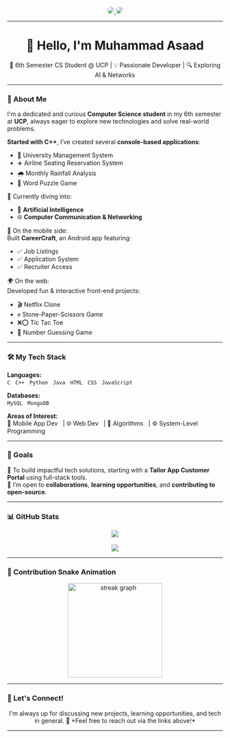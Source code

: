 <!-- Social Badges -->
<p align="center">
  <a href="https://www.linkedin.com/in/muhammad-asaad-70952028a/" target="_blank">
    <img src="https://img.shields.io/badge/LinkedIn-%230077B5.svg?style=for-the-badge&logo=linkedin&logoColor=white" style="border-radius: 50%;" />
  </a>
  <a href="https://x.com/asad_asghar108?t=7JpJcBh3HZOcu1jvCmSsLA&s=09" target="_blank">
    <img src="https://img.shields.io/badge/Twitter-%231DA1F2.svg?style=for-the-badge&logo=twitter&logoColor=white" style="border-radius: 70%;" />
  </a>
</p>

---

<h1 align="center">👋 Hello, I'm Muhammad Asaad</h1>

<p align="center">🚀 6th Semester CS Student @ UCP | 💡 Passionate Developer | 🔍 Exploring AI & Networks</p>

---

### 🧠 About Me

I'm a dedicated and curious **Computer Science student** in my 6th semester at **UCP**, always eager to explore new technologies and solve real-world problems.

**Started with C++**, I’ve created several **console-based applications**:
- 🏫 University Management System  
- ✈️ Airline Seating Reservation System  
- 🌧️ Monthly Rainfall Analysis  
- 🧩 Word Puzzle Game  

🔬 Currently diving into:
- 🤖 **Artificial Intelligence**
- 🌐 **Computer Communication & Networking**

📱 On the mobile side:  
Built **CareerCraft**, an Android app featuring:
- ✅ Job Listings  
- ✅ Application System  
- ✅ Recruiter Access

🌍 On the web:  
Developed fun & interactive front-end projects:
- 🎬 Netflix Clone  
- ✊ Stone-Paper-Scissors Game  
- ❌⭕ Tic Tac Toe  
- 🔢 Number Guessing Game

---

### 🛠️ My Tech Stack

**Languages:**  
`C` &nbsp; `C++` &nbsp; `Python` &nbsp; `Java` &nbsp; `HTML` &nbsp; `CSS` &nbsp; `JavaScript`  

**Databases:**  
`MySQL` &nbsp; `MongoDB`

**Areas of Interest:**  
📱 Mobile App Dev &nbsp; | 🌐 Web Dev &nbsp; | 🧩 Algorithms &nbsp; | ⚙️ System-Level Programming

---

### 🎯 Goals

🔭 To build impactful tech solutions, starting with a **Tailor App Customer Portal** using full-stack tools.  
🤝 I’m open to **collaborations**, **learning opportunities**, and **contributing to open-source**.

---

### 📊 GitHub Stats

<p align="center">
  <img src="https://github-readme-streak-stats.herokuapp.com?user=Asaad-108&theme=tokyonight&hide_border=true" />
  <br />
  <!-- <img src="https://github-readme-stats.vercel.app/api?username=Asaad-108&show_icons=true&theme=tokyonight&hide_border=true&rank_icon=github" /> -->
  <br />
  <img src="https://github-readme-stats.vercel.app/api/top-langs/?username=Asaad-108&layout=compact&theme=tokyonight&hide_border=true" />
</p>

---
### 🐍 Contribution Snake Animation

<div align="center">
  <img src="https://streak-stats.demolab.com?user=Asaad-108&locale=en&mode=daily&theme=dark&hide_border=false&border_radius=5&order=3" height="220" alt="streak graph"  />
</div>

---
<!-- ### 🐍 Contribution Snake Animation

<!-- Enable GitHub Actions for Snake Animation to work -->

<!-- <p align="center">
  <img src="https://raw.githubusercontent.com/Asaad-108/Asaad-108/output/github-contribution-grid-snake.svg" alt="snake animation" />
</p> 

--- -->

### 💬 Let's Connect!

<p align="center">
  I'm always up for discussing new projects, learning opportunities, and tech in general.  
  📩 *Feel free to reach out via the links above!*
</p>

---

<!-- Footer -->
<!---
Asaad-108/Asaad-108 is a ✨ special ✨ repository because its `README.md` (this file) appears on your GitHub profile.
--->
